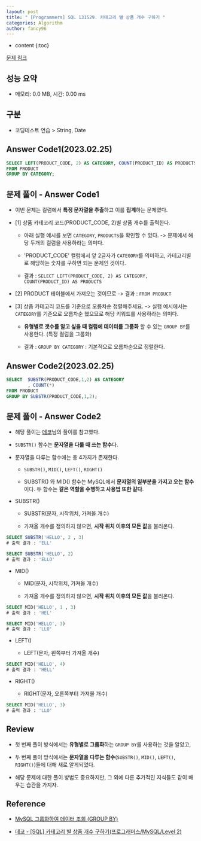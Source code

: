 ```yaml
---
layout: post
title: " [Programmers] SQL 131529. 카테고리 별 상품 개수 구하기 "
categories: Algorithm
author: fancy96
---
```

* content
{:toc}

[문제 링크](https://school.programmers.co.kr/learn/courses/30/lessons/131529)

## 성능 요약

* 메모리: 0.0 MB, 시간: 0.00 ms

## 구분

* 코딩테스트 연습 > String, Date

## Answer Code1(2023.02.25)

```sql
SELECT LEFT(PRODUCT_CODE, 2) AS CATEGORY, COUNT(PRODUCT_ID) AS PRODUCTS
FROM PRODUCT
GROUP BY CATEGORY;
```

## 문제 풀이 - Answer Code1

* 이번 문제는 컬럼에서 **특정 문자열을 추출**하고 이를 **집계**하는 문제였다.

* [1] 상품 카테코리 코드(PRODUCT_CODE, 2)별 상품 개수를 출력한다.

    * 아래 실행 예시를 보면 `CATEGORY`, `PRODUCTS`을 확인할 수 있다. -> 문제에서 해당 두개의 컬럼을 사용하라는 의미다.

    * 'PRODUCT_CODE' 컬럼에서 앞 2글자가 `CATEGORY`를 의미하고, 카테고리별로 해당하는 숫자를 구하면 되는 문제인 것이다.

    * 결과 : `SELECT LEFT(PRODUCT_CODE, 2) AS CATEGORY, COUNT(PRODUCT_ID) AS PRODUCTS`

* [2] PRODUCT 테이블에서 가져오는 것이므로 -> 결과 : `FROM PRODUCT`

* [3] 상품 카테고리 코드를 기준으로 오름차순 정렬해주세요. -> 실행 예시에서는 `CATEGORY`를 기준으로 오름차순 했으므로 해당 키워드를 사용하라는 의미다.

    * **유형별로 갯수를 알고 싶을 때 컬럼에 데이터를 그룹화** 할 수 있는 `GROUP BY`를 사용한다. (특정 컬럼을 그룹화)

    * 결과 : `GROUP BY CATEGORY` : 기본적으로 오름차순으로 정렬한다.


## Answer Code2(2023.02.25)

```sql
SELECT  SUBSTR(PRODUCT_CODE,1,2) AS CATEGORY
        , COUNT(*)
FROM PRODUCT 
GROUP BY SUBSTR(PRODUCT_CODE,1,2);
```

## 문제 풀이 - Answer Code2

* 해당 풀이는 [데코](https://kkw-da.tistory.com/entry/SQL-%EC%B9%B4%ED%85%8C%EA%B3%A0%EB%A6%AC-%EB%B3%84-%EC%83%81%ED%92%88-%EA%B0%9C%EC%88%98-%EA%B5%AC%ED%95%98%EA%B8%B0%ED%94%84%EB%A1%9C%EA%B7%B8%EB%9E%98%EB%A8%B8%EC%8A%A4MySQLLevel-2)님의 풀이를 참고했다.

* `SUBSTR()` 함수는 **문자열을 다룰 때 쓰는 함수**다.

* 문자열을 다루는 함수에는 총 4가지가 존재한다.

    * `SUBSTR()`, `MID()`, `LEFT()`, `RIGHT()`

    * SUBSTR() 와 MID() 함수는 MySQL에서 **문자열의 일부분을 가지고 오는 함수**이다. 두 함수는 **같은 역할을 수행하고 사용법 또한 같다**.

* SUBSTR()

    * SUBSTR(문자, 시작위치, 가져올 개수)

    * 가져올 개수를 정의하지 않으면, **시작 위치 이후의 모든 값**을 불러온다.

```sql
SELECT SUBSTR('HELLO', 2 , 3) 
# 출력 결과 : 'ELL'

SELECT SUBSTR('HELLO', 2)
# 출력 결과 : 'ELLO'
```

* MID()

    * MID(문자, 시작위치, 가져올 개수)

    * 가져올 개수를 정의하지 않으면, **시작 위치 이후의 모든 값**을 불러온다.

```sql
SELECT MID('HELLO', 1 , 3) 
# 출력 결과 : 'HEL'

SELECT MID('HELLO', 3)
# 출력 결과 : 'LLO'
```

* LEFT()

    * LEFT(문자, 왼쪽부터 가져올 개수)

```sql
SELECT MID('HELLO', 4) 
# 출력 결과 : 'HELL'
```

* RIGHT()

    * RIGHT(문자, 오른쪽부터 가져올 개수)

```sql
SELECT MID('HELLO', 3) 
# 출력 결과 : 'LLO'
```

## Review

* 첫 번째 풀이 방식에서는 **유형별로 그룹화**하는 `GROUP BY`를 사용하는 것을 알았고, 

* 두 번째 풀이 방식에서는 **문자열을 다루는 함수**(`SUBSTR()`, `MID()`, `LEFT()`, `RIGHT()`)들에 대해 새로 알게되었다.

* 해당 문제에 대한 풀이 방법도 중요하지만, 그 외에 다른 추가적인 지식들도 같이 배우는 습관을 가지자.


## Reference

* [MySQL 그룹화하여 데이터 조회 (GROUP BY)](https://extbrain.tistory.com/56)

* [데코 - [SQL] 카테고리 별 상품 개수 구하기(프로그래머스/MySQL/Level 2)](https://kkw-da.tistory.com/entry/SQL-%EC%B9%B4%ED%85%8C%EA%B3%A0%EB%A6%AC-%EB%B3%84-%EC%83%81%ED%92%88-%EA%B0%9C%EC%88%98-%EA%B5%AC%ED%95%98%EA%B8%B0%ED%94%84%EB%A1%9C%EA%B7%B8%EB%9E%98%EB%A8%B8%EC%8A%A4MySQLLevel-2)